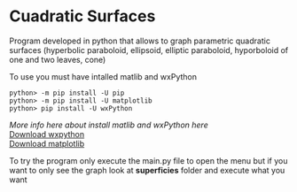 # Cuadratic Surfaces
Program developed in python that allows to graph parametric quadratic surfaces (hyperbolic paraboloid, ellipsoid, elliptic paraboloid, hyporboloid of one and two leaves, cone)

To use you must have intalled matlib and wxPython 

```
python> -m pip install -U pip
python> -m pip install -U matplotlib
python> pip install -U wxPython
```

*More info here about install matlib and wxPython here*\
[Download wxpython](https://wxpython.org/pages/downloads/)\
[Download matplotlib](https://matplotlib.org/users/installing.html)

To try the program only execute the main.py file to open the menu but if you want to only see the graph look at **superficies** folder and execute what you want

